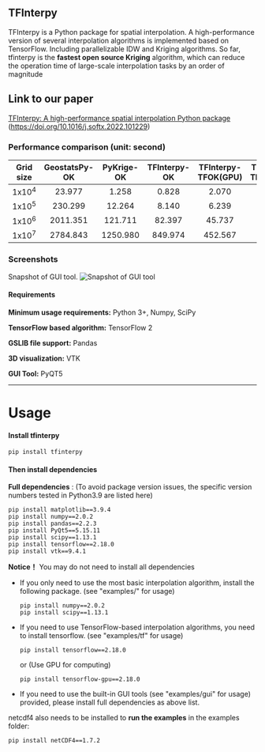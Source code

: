 ## TFInterpy
TFInterpy is a Python package for spatial interpolation. A high-performance version of several interpolation algorithms is implemented based on TensorFlow. Including parallelizable IDW and Kriging algorithms. So far, tfinterpy is the **fastest open source Kriging** algorithm, which can reduce the operation time of large-scale interpolation tasks by an order of magnitude

## Link to our paper
[TFInterpy: A high-performance spatial interpolation Python package](https://www.sciencedirect.com/science/article/pii/S2352711022001479)
<br>
(https://doi.org/10.1016/j.softx.2022.101229)

### Performance comparison (unit: second)

| Grid size | GeostatsPy-OK | PyKrige-OK | TFInterpy-OK | TFInterpy-TFOK(GPU) | TFInterpy-TFOK(CPU) |
| :-----: | :-----: | :-----: | :-----: | :-----: | :-----: |
| 1x10<sup>4<sup/> | 23.977 | 1.258 | 0.828 | 2.070 | 0.979 |
| 1x10<sup>5<sup/> | 230.299 | 12.264 | 8.140 | 6.239 | 2.067 |
| 1x10<sup>6<sup/> | 2011.351 | 121.711 | 82.397 | 45.737 | 11.683 |
| 1x10<sup>7<sup/> | 2784.843 | 1250.980 | 849.974 | 452.567 | 112.331 |

### Screenshots
Snapshot of GUI tool.
![Snapshot of GUI tool](./figs/OK3D.jpg)

#### Requirements

**Minimum usage requirements:** Python 3+, Numpy, SciPy

**TensorFlow based algorithm:** TensorFlow 2

**GSLIB file support:** Pandas

**3D visualization:** VTK  

**GUI Tool:** PyQT5

-----

# Usage

#### Install tfinterpy
```
pip install tfinterpy
```

#### Then install dependencies

**Full dependencies** : (To avoid package version issues, the specific version numbers tested in Python3.9 are listed here)
```
pip install matplotlib==3.9.4
pip install numpy==2.0.2
pip install pandas==2.2.3
pip install PyQt5==5.15.11
pip install scipy==1.13.1
pip install tensorflow==2.18.0
pip install vtk==9.4.1
```

**Notice！** You may do not need to install all dependencies
- If you only need to use the most basic interpolation algorithm, install the following package. (see "examples/" for usage)
    ```
    pip install numpy==2.0.2
    pip install scipy==1.13.1
    ```
- If you need to use TensorFlow-based interpolation algorithms, you need to install tensorflow. (see "examples/tf" for usage)
    ```
    pip install tensorflow==2.18.0
    ```
    or (Use GPU for computing)
    ```
    pip install tensorflow-gpu==2.18.0
    ```
- If you need to use the built-in GUI tools (see "examples/gui" for usage) provided, please install full dependencies as above list.

netcdf4 also needs to be installed to **run the examples** in the examples folder:
```
pip install netCDF4==1.7.2
```

